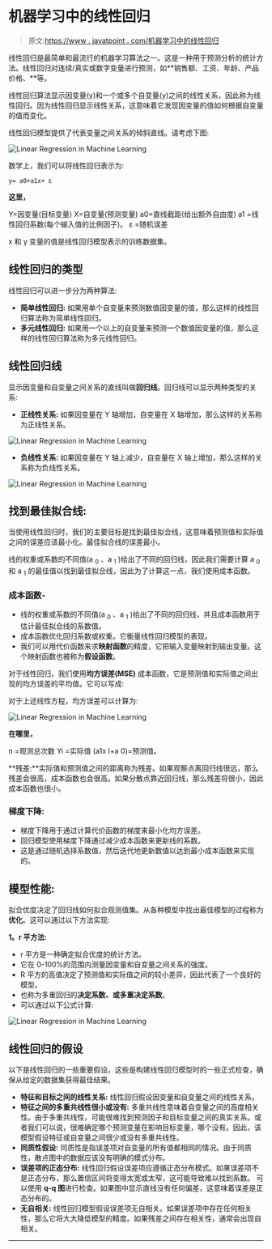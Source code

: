 # 机器学习中的线性回归

> 原文:[https://www . javatpoint . com/机器学习中的线性回归](https://www.javatpoint.com/linear-regression-in-machine-learning)

线性回归是最简单和最流行的机器学习算法之一。这是一种用于预测分析的统计方法。线性回归对连续/真实或数字变量进行预测，如**销售额、工资、年龄、产品价格、**等。

线性回归算法显示因变量(y)和一个或多个自变量(y)之间的线性关系，因此称为线性回归。因为线性回归显示线性关系，这意味着它发现因变量的值如何根据自变量的值而变化。

线性回归模型提供了代表变量之间关系的倾斜直线。请考虑下图:

![Linear Regression in Machine Learning](../Images/0fc26ac4fe88e2aa81547ce707d88c6d.png)

数学上，我们可以将线性回归表示为:

```
y= a0+a1x+ ε

```

**这里，**

Y=因变量(目标变量)
X=自变量(预测变量)
a0=直线截距(给出额外自由度)
a1 =线性回归系数(每个输入值的比例因子)。
ε =随机误差

x 和 y 变量的值是线性回归模型表示的训练数据集。

## 线性回归的类型

线性回归可以进一步分为两种算法:

*   **简单线性回归:**
    如果用单个自变量来预测数值因变量的值，那么这样的线性回归算法称为简单线性回归。
*   **多元线性回归:**
    如果用一个以上的自变量来预测一个数值因变量的值，那么这样的线性回归算法称为多元线性回归。

## 线性回归线

显示因变量和自变量之间关系的直线叫做**回归线**。回归线可以显示两种类型的关系:

*   **正线性关系:**
    如果因变量在 Y 轴增加，自变量在 X 轴增加，那么这样的关系称为正线性关系。

![Linear Regression in Machine Learning](../Images/b61f3fe4a012220ca4098a45ec73c2d7.png)

*   **负线性关系:**
    如果因变量在 Y 轴上减少，自变量在 X 轴上增加，那么这样的关系称为负线性关系。

![Linear Regression in Machine Learning](../Images/a0f776c9c986d9b0d428ca66403a0e82.png)

## 找到最佳拟合线:

当使用线性回归时，我们的主要目标是找到最佳拟合线，这意味着预测值和实际值之间的误差应该最小化。最佳拟合线的误差最小。

线的权重或系数的不同值(a <sub>0</sub> 、a <sub>1</sub> )给出了不同的回归线，因此我们需要计算 a <sub>0</sub> 和 a <sub>1</sub> 的最佳值以找到最佳拟合线，因此为了计算这一点，我们使用成本函数。

### 成本函数-

*   线的权重或系数的不同值(a <sub>0</sub> 、a <sub>1</sub> )给出了不同的回归线，并且成本函数用于估计最佳拟合线的系数值。
*   成本函数优化回归系数或权重。它衡量线性回归模型的表现。
*   我们可以用代价函数来求**映射函数**的精度，它把输入变量映射到输出变量。这个映射函数也被称为**假设函数**。

对于线性回归，我们使用**均方误差(MSE)** 成本函数，它是预测值和实际值之间出现的均方误差的平均值。它可以写成:

对于上述线性方程，均方误差可以计算为:

![Linear Regression in Machine Learning](../Images/4d7c7e4d56cc2d5422ab4da5735ff356.png)

**在哪里，**

n =观测总次数
Yi =实际值
(a1x I+a 0)=预测值。

**残差:**实际值和预测值之间的距离称为残差。如果观察点离回归线很远，那么残差会很高，成本函数也会很高。如果分散点靠近回归线，那么残差将很小，因此成本函数也很小。

### 梯度下降:

*   梯度下降用于通过计算代价函数的梯度来最小化均方误差。
*   回归模型使用梯度下降通过减少成本函数来更新线的系数。
*   这是通过随机选择系数值，然后迭代地更新数值以达到最小成本函数来实现的。

## 模型性能:

拟合优度决定了回归线如何拟合观测值集。从各种模型中找出最佳模型的过程称为**优化**。这可以通过以下方法实现:

**1。r 平方法:**

*   r 平方是一种确定拟合优度的统计方法。
*   它在 0-100%的范围内测量因变量和自变量之间关系的强度。
*   R 平方的高值决定了预测值和实际值之间的较小差异，因此代表了一个良好的模型。
*   也称为多重回归的**决定系数、**或**多重决定系数**。
*   可以通过以下公式计算:

![Linear Regression in Machine Learning](../Images/6b907bc03b1a6951f2979202476da87c.png)

## 线性回归的假设

以下是线性回归的一些重要假设。这些是构建线性回归模型时的一些正式检查，确保从给定的数据集获得最佳结果。

*   **特征和目标之间的线性关系:**
    线性回归假设因变量和自变量之间的线性关系。
*   **特征之间的多重共线性很小或没有:**
    多重共线性意味着自变量之间的高度相关性。由于多重共线性，可能很难找到预测因子和目标变量之间的真实关系。或者我们可以说，很难确定哪个预测变量在影响目标变量，哪个没有。因此，该模型假设特征或自变量之间很少或没有多重共线性。
*   **同质性假设:**
    同质性是指误差项对自变量的所有值都相同的情况。由于同质性，散点图中的数据应该没有明确的模式分布。
*   **误差项的正态分布:**
    线性回归假设误差项应遵循正态分布模式。如果误差项不是正态分布，那么置信区间将变得太宽或太窄，这可能导致难以找到系数。
    可以使用 **q-q 图**进行检查。如果图中显示直线没有任何偏差，这意味着误差是正态分布的。
*   **无自相关:**
    线性回归模型假设误差项无自相关。如果误差项中存在任何相关性，那么它将大大降低模型的精度。如果残差之间存在相关性，通常会出现自相关。

* * *